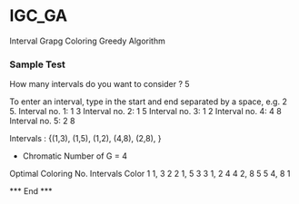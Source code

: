 # IGC_GA
 Interval Grapg Coloring Greedy Algorithm


### Sample Test

How many intervals do you want to consider ? 
5

To enter an interval, type in the start and end separated by a space, e.g. 2 5.
Interval no. 1: 1 3
Interval no. 2: 1 5
Interval no. 3: 1 2
Interval no. 4: 4 8
Interval no. 5: 2 8

Intervals : {(1,3), (1,5), (1,2), (4,8), (2,8), }
 * Chromatic Number of G = 4

Optimal Coloring 
No.  Intervals  Color
  1      1, 3      2
  2      1, 5      3
  3      1, 2      4
  4      2, 8      5
  5      4, 8      1

*** End ***
